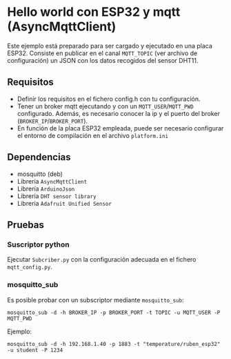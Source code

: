 # Hello world con ESP32 y mqtt (AsyncMqttClient)

Este ejemplo está preparado para ser cargado y ejecutado en una placa ESP32. Consiste en publicar en el canal `MQTT_TOPIC` (ver archivo de configuración) un JSON con los datos recogidos del sensor DHT11.


## Requisitos
- Definir los requisitos en el fichero config.h con tu configuración.
- Tener un broker mqtt ejecutando y con un `MQTT_USER`/`MQTT_PWD` configurado. Además, es necesario conocer la ip y el puerto del broker (`BROKER_IP`/`BROKER_PORT`).
- En función de la placa ESP32 empleada, puede ser necesario configurar el entorno de compilación en el archivo `platform.ini`

## Dependencias
- mosquitto (deb)
- Librería `AsyncMqttClient`
- Librería `ArduinoJson`
- Librería `DHT sensor library`
- Librería `Adafruit Unified Sensor`


## Pruebas

### Suscriptor python

Ejecutar `Subcriber.py` con la configuración adecuada en el fichero `mqtt_config.py`.

### mosquitto_sub
Es posible probar con un subscriptor mediante `mosquitto_sub`:
```
mosquitto_sub -d -h BROKER_IP -p BROKER_PORT -t TOPIC -u MQTT_USER -P MQTT_PWD
```

Ejemplo:
```
mosquitto_sub -d -h 192.168.1.40 -p 1883 -t "temperature/ruben_esp32" -u student -P 1234
```